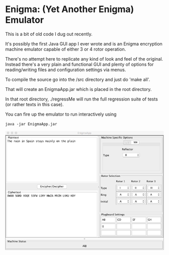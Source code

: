 # Enigma: (Yet Another Enigma) Emulator

This is a bit of old code I dug out recently.

It's possibly the first Java GUI app I ever wrote and is an Enigma encryption machine emulator capable of either 3 or 4 rotor operation.

There's no attempt here to replicate any kind of look and feel of the original. Instead there's a very plain and functional GUI and plenty of options for reading/writing files and configuration settings via menus.

To compile the source go into the /src directory and just do 'make all'.

That will create an EnigmaApp.jar which is placed in the root directory.

In that root directory, ./regressMe will run the full regression suite of tests (or rather texts in this case).

You can fire up the emulator to run interactively using

    java -jar EnigmaApp.jar

<img src="https://github.com/revaldinho/enigma/blob/master/Enigma.png" alt="Macintosh Screenshot" width="640">
